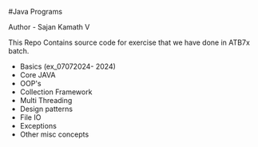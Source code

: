 #Java Programs

Author - Sajan Kamath V

This Repo Contains source code for exercise that we have done in
ATB7x batch.

- Basics (ex_07072024- 2024)
- Core JAVA
- OOP's
- Collection Framework
- Multi Threading
- Design patterns
- File IO
- Exceptions
- Other misc concepts